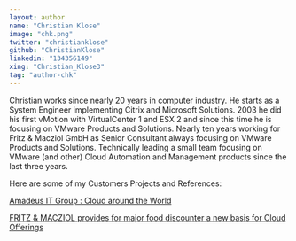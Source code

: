 ```yaml
---
layout: author
name: "Christian Klose"
image: "chk.png"
twitter: "christianklose"
github: "ChristianKlose"
linkedin: "134356149"
xing: "Christian_Klose3"
tag: "author-chk"
---
```

<!-- Max. 200 char. about the author -->
Christian works since nearly 20 years in computer industry. He starts as a System Engineer implementing Citrix and Microsoft Solutions. 2003 he did his first vMotion with VirtualCenter 1 and ESX 2 and since this time he is focusing on VMware Products and Solutions. Nearly ten years working for Fritz & Macziol GmbH as Senior Consultant always focusing on VMware Products and Solutions. Technically leading a small team focusing on VMware (and other) Cloud Automation and Management products since the last three years.

Here are some of my Customers Projects and References:

[Amadeus IT Group : Cloud around the World](http://www.fum.de/en/competence/references/amadeus-it-group/)

[FRITZ & MACZIOL provides for major food discounter a new basis for Cloud Offerings](https://translate.google.com/translate?hl=en&sl=de&tl=en&u=http%3A%2F%2Fwww.fum.de%2Fde%2Fservice%2Fblog%2Fkunden-projekte%2Ffritz-macziol-schafft-eine-neue-basis-fuer-cloud-offerings/)
